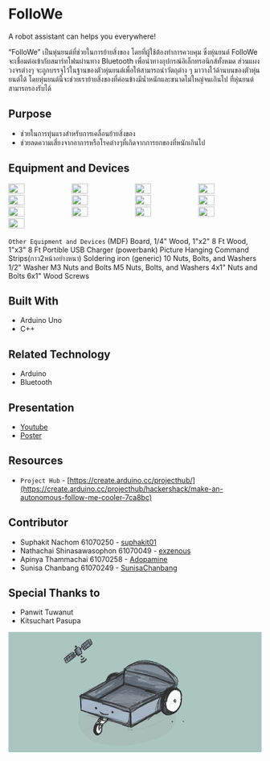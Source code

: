 # FolloWe
A robot assistant can helps you everywhere!

“FolloWe” เป็นหุ่นยนต์ที่ช่วยในการย้ายสิ่งของ โดยที่ผู้ใช้ต้องทำการควบคุม ซึ่งหุ่นยนต์ FolloWe จะเชื่อมต่อเข้ากับสมาร์ทโฟนผ่านทาง Bluetooth เพื่อนำทางอุปกรณ์อิเล็กทรอนิกส์ทั้งหมด ส่วนแผงวงจรต่างๆ จะถูกบรรจุไว้ในฐานของตัวหุ่นยนต์เพื่อให้สามารถนำวัตถุต่าง ๆ มาวางไว้ด้านบนของตัวหุ่นยนต์ได้ โดยหุ่นยนต์นี้จะช่วยเราย้ายสิ่งของที่ค่อนข้างมีน้ำหนักและขนาดไม่ใหญ่จนเกินไป ที่หุ่นยนต์สามารถรองรับได้

## Purpose
* ช่วยในการทุ่นแรงสำหรับการเคลื่อนย้ายสิ่งของ
* ช่วยลดความเสี่ยงจากอาการหรือโรคต่างๆที่เกิดจากการยกของที่หนักเกินไป

## Equipment and Devices

<image src="image/1.jpg" width="25%" height="25%"><image src="image/2.jpg" width="25%" height="25%"><image src="image/3.jpg" width="25%" height="25%"><image src="image/4.jpg" width="25%" height="25%">
<image src="image/5.jpg" width="25%" height="25%"><image src="image/6.jpg" width="25%" height="25%"><image src="image/7.jpg" width="25%" height="25%"><image src="image/8.jpg" width="25%" height="25%">
<image src="image/9.jpg" width="25%" height="25%"><image src="image/10.jpg" width="25%" height="25%"><image src="image/11.jpg" width="25%" height="25%"><image src="image/12.jpg" width="25%" height="25%">
<image src="image/13.jpg" width="25%" height="25%">

`Other Equipment and Devices`
(MDF) Board, 1/4"
Wood, 1"x2" 8 Ft
Wood, 1"x3" 8 Ft
Portible USB Charger (powerbank)
Picture Hanging Command Strips(กาว2หน้าอย่างหนา)
Soldering iron (generic)
10 Nuts, Bolts, and Washers
1/2" Washer
M3 Nuts and Bolts
M5 Nuts, Bolts, and Washers
4x1" Nuts and Bolts
6x1" Wood Screws


## Built With
* Arduino Uno
* C++

## Related Technology
* Arduino
* Bluetooth

## Presentation
* [Youtube](https://www.youtube.com/channel/UCZlMfjfZH7QHUnDT8k23p3Q)
* [Poster]()

## Resources
* `Project Hub` - [https://create.arduino.cc/projecthub/](https://create.arduino.cc/projecthub/hackershack/make-an-autonomous-follow-me-cooler-7ca8bc)

## Contributor
* Suphakit  Nachom  61070250 - [suphakit01](https://github.com/suphakit01)
* Nathachai Shinasawasophon  61070049 - [exzenous](https://github.com/exzenous)
* Apinya Thammachai  61070258 - [Adopamine](https://github.com/Adopamine)
* Sunisa Chanbang 61070249 - [SunisaChanbang](https://github.com/SunisaChanbang)

## Special Thanks to
* Panwit Tuwanut
* Kitsuchart Pasupa

![](image/cover-readme.jpg)
